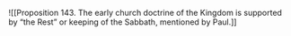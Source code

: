 ![[Proposition 143. The early church doctrine of the Kingdom is supported by “the Rest” or keeping of the Sabbath, mentioned by Paul.]]